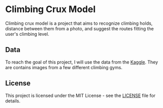 # Climbing Crux Model

Climbing crux model is a project that aims to recognize climbing holds, distance between them from a photo, and suggest the routes fitting the user's climbing level.   

## Data

To reach the goal of this project, I will use the data from the [Kaggle](https://www.kaggle.com/datasets/tomasslama/indoor-climbing-gym-hold-segmentation). They are contains images from a few different climbing gyms.

## License

This project is licensed under the MIT License - see the [LICENSE](LICENSE) file for details.

